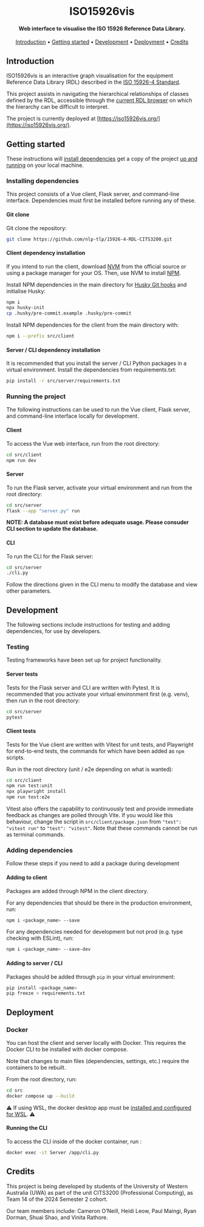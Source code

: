 <h1 align="center">
  <br>
  ISO15926vis
  <br>
</h1>
<h4 align="center">Web interface to visualise the ISO 15926 Reference Data Library.</h4>
<p align="center">
  <a href="#introduction">Introduction</a> •
  <a href="#getting-started">Getting started</a> •
  <a href="#development">Development</a> •
  <a href="#deployment">Deployment</a> •
  <a href="#credits">Credits</a>
</p>

## Introduction

ISO15926vis is an interactive graph visualisation for the equipment Reference Data Library (RDL) described in the [ISO 15926-4 Standard](https://15926.org/).

This project assists in navigating the hierarchical relationships of classes defined by the RDL, accessible through the [current RDL browser](https://data.15926.org/rdl/) on which the hierarchy can be difficult to interpret.

The project is currently deployed at [https://iso15926vis.org/](https://iso15926vis.org/).

## Getting started

These instructions will [install dependencies](#installing-dependencies) get a copy of the project [up and running](#running-the-project) on your local machine.

### Installing dependencies

This project consists of a Vue client, Flask server, and command-line interface. Dependencies must first be installed before running any of these.

#### Git clone

Git clone the repository:

```bash
git clone https://github.com/nlp-tlp/15926-4-RDL-CITS3200.git
```

#### Client dependency installation

If you intend to run the client, download [NVM](https://github.com/nvm-sh/nvm) from the official source or using a package manager for your OS. Then, use NVM to install [NPM](https://nodejs.org/en/download/package-manager).

Install NPM dependencies in the main directory for [Husky Git hooks](https://typicode.github.io/husky/) and initialise Husky:

```bash
npm i
npx husky-init
cp .husky/pre-commit.example .husky/pre-commit
```

Install NPM dependencies for the client from the main directory with:

```bash
npm i --prefix src/client
```

#### Server / CLI dependency installation

It is recommended that you install the server / CLI Python packages in a virtual environment. Install the dependencies from requirements.txt:

```bash
pip install -r src/server/requirements.txt
```

### Running the project

The following instructions can be used to run the Vue client, Flask server, and command-line interface locally for development.

#### Client

To access the Vue web interface, run from the root directory:

```bash
cd src/client
npm run dev
```

#### Server

To run the Flask server, activate your virtual environment and run from the root directory:

```bash
cd src/server
flask --app "server.py" run
```

**NOTE: A database must exist before adequate usage. Please consuder CLI section to update the database.**

#### CLI

To run the CLI for the Flask server:

```bash
cd src/server
./cli.py
```

Follow the directions given in the CLI menu to modify the database and view other parameters.

## Development

The following sections include instructions for testing and adding dependencies, for use by developers.

### Testing

Testing frameworks have been set up for project functionality.

#### Server tests

Tests for the Flask server and CLI are written with Pytest. It is recommended that you activate your virtual environment first (e.g. venv), then run in the root directory:

```bash
cd src/server
pytest
```

#### Client tests

Tests for the Vue client are written with Vitest for unit tests, and Playwright for end-to-end tests, the commands for which have been added as `npm` scripts.

Run in the root directory (unit / e2e depending on what is wanted):

```bash
cd src/client
npm run test:unit
npx playwright install
npm run test:e2e
```

Vitest also offers the capability to continuously test and provide immediate feedback as changes are polled through Vite. If you would like this behaviour, change the script in `src/client/package.json` from `"test": "vitest run"` to `"test": "vitest"`. Note that these commands cannot be run as terminal commands.

### Adding dependencies

Follow these steps if you need to add a package during development

#### Adding to client

Packages are added through NPM in the client directory.

For any dependencies that should be there in the production environment, run:

```bash
npm i <package_name> --save
```

For any dependencies needed for development but not prod (e.g. type checking with ESLint), run:

```bash
npm i <package_name> --save-dev
```

#### Adding to server / CLI

Packages should be added through `pip` in your virtual environment:

```bash
pip install <package_name>
pip freeze > requirements.txt
```

## Deployment

### Docker

You can host the client and server locally with Docker. This requires the Docker CLI to be installed with docker compose.

Note that changes to main files (dependencies, settings, etc.) require the containers to be rebuilt.

From the root directory, run:

```bash
cd src
docker compose up --build
```

⚠️ If using WSL, the docker desktop app must be [installed and configured for WSL](https://docs.docker.com/desktop/wsl/). ⚠️

#### Running the CLI

To access the CLI inside of the docker container, run :

```bash
docker exec -it Server /app/cli.py
```

## Credits

This project is being developed by students of the University of Western Australia (UWA) as part of the unit CITS3200 (Professional Computing), as Team 14 of the 2024 Semester 2 cohort.

Our team members include: Cameron O’Neill, Heidi Leow, Paul Maingi, Ryan Dorman, Shuai Shao, and Vinita Rathore.
